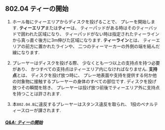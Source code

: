 ## 802.04 ティーの開始

1. ホール毎にティーエリアからディスクを投げることで、
プレーを開始します.
**ティーエリア**または**ティー**は、
ティーパッドがある時はそのティーバッドで囲われた区域になり、
ティーパッドがない時は指定されたティーラインから真っ直ぐ後方に3m伸びた区域になります.
**ティーライン**とは、
ティーエリアの前方に置かれたラインや、
二つのティーマーカーの外側の端を結んだ線になります.

1. プレーヤーはディスクを投げる際、
少なくとも一つ以上の支持点を持つ必要があり、
かつすべての支持点はティーエリア内になければなりません.
**支持点**とは、
ディスクを投げ放つ時に、
プレー地表面や支持を提供する何か他の対象物に接触するプレーヤーの身体のすべての部位です.
ディスクを投げ放つその瞬間を除き、
プレーヤーは投げ放つ前後でティーエリア外に支持点を持つことは許されます.

1. 本`802.04.B`に違反するプレーヤーはスタンス違反を取られ、
1投のペナルティースローが課されます.

##### [Q&A: ティーの開始](qa-tee)

